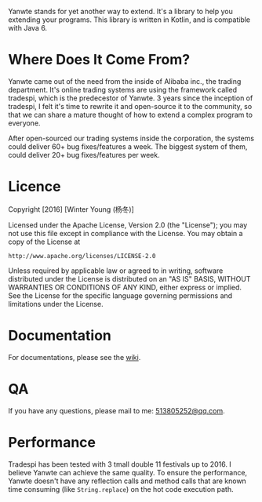 Yanwte stands for yet another way to extend. It's a library to help you extending your programs. This library is written in Kotlin, and is compatible with Java 6.

# Where Does It Come From?

Yanwte came out of the need from the inside of Alibaba inc., the trading department. It's online trading systems are using the framework called tradespi, which is the predecestor of Yanwte. 3 years since the inception of tradespi, I felt it's time to rewrite it and open-source it to the community, so that we can share a mature thought of how to extend a complex program to everyone.

After open-sourced our trading systems inside the corporation, the systems could deliver 60+ bug fixes/features a week. The biggest system of them, could deliver 20+ bug fixes/features per week.

# Licence

Copyright [2016] [Winter Young (杨冬)]

Licensed under the Apache License, Version 2.0 (the "License");
you may not use this file except in compliance with the License.
You may obtain a copy of the License at

    http://www.apache.org/licenses/LICENSE-2.0

Unless required by applicable law or agreed to in writing, software
distributed under the License is distributed on an "AS IS" BASIS,
WITHOUT WARRANTIES OR CONDITIONS OF ANY KIND, either express or implied.
See the License for the specific language governing permissions and
limitations under the License.

# Documentation

For documentations, please see the [wiki](https://github.com/winteryoung/yanwte/wiki).

# QA

If you have any questions, please mail to me: 513805252@qq.com.

# Performance

Tradespi has been tested with 3 tmall double 11 festivals up to 2016. I believe Yanwte can achieve the same quality. To ensure the performance, Yanwte doesn't have any reflection calls and method calls that are known time consuming (like `String.replace`) on the hot code execution path.
